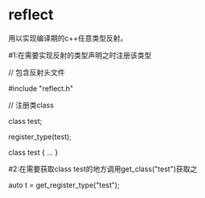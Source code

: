 # reflect
用以实现编译期的c++任意类型反射。

#1:在需要实现反射的类型声明之时注册该类型

// 包含反射头文件

#include "reflect.h"

// 注册类class

class test;

register_type(test);

class test 
{
	  ...
}

#2:在需要获取class test的地方调用get_class("test")获取之

auto t = get_register_type("test");
